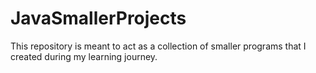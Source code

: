 # JavaSmallerProjects
This repository is meant to act as a collection of smaller programs that I created during my learning journey.
